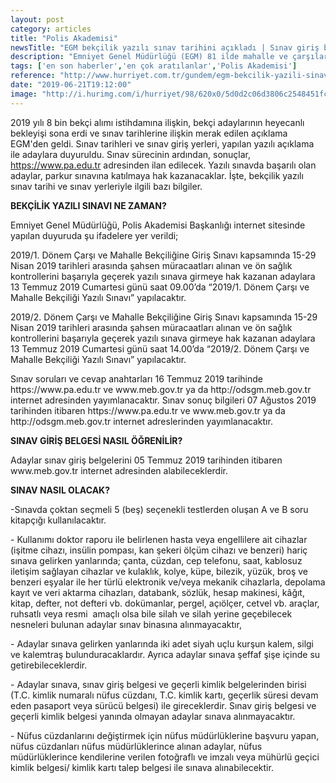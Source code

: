 ```yaml
---
layout: post
category: articles
title: "Polis Akademisi"
newsTitle: "EGM bekçilik yazılı sınav tarihini açıkladı | Sınav giriş belgesi nasıl öğrenilir? "
description: "Emniyet Genel Müdürlüğü (EGM) 81 ilde mahalle ve çarşılarda görevlendirilmek üzere, bekçilik alımına yönelik yazılı sınav tarihlerini açıkladı. Polis Akademisi Başkanlığı'nın internet sayfasında yapılan duyurunun ardından, adaylar sınav giriş belgeleri ve sınav tarihleri ile ilgili bilgileri araştırmaya başladı. Peki, bekçilik yazılı sınavı ne zaman? Sınav giriş yerleri nasıl öğrenilir? İşte, o konuya dair detaylar."
tags: ['en son haberler','en çok aratılanlar','Polis Akademisi']
reference: "http://www.hurriyet.com.tr/gundem/egm-bekcilik-yazili-sinav-tarihini-acikladi-sinav-giris-belgesi-nasil-ogrenilir-41251682"
date: "2019-06-21T19:12:00"
image: "http://i.hurimg.com/i/hurriyet/98/620x0/5d0d2c06d3806c2548451fc2.jpg"
---
```


<p>2019 yılı 8 bin bek&ccedil;i alımı istihdamına ilişkin, bek&ccedil;i adaylarının heyecanlı bekleyişi sona erdi ve sınav tarihlerine ilişkin merak edilen a&ccedil;ıklama EGM'den geldi. Sınav tarihleri ve sınav giriş yerleri, yapılan yazılı a&ccedil;ıklama ile adaylara duyuruldu. Sınav s&uuml;recinin ardından, sonu&ccedil;lar, <a href=https://www.pa.edu.tr>https://www.pa.edu.tr</a>&nbsp;adresinden ilan edilecek. Yazılı sınavda başarılı olan adaylar, parkur sınavına katılmaya hak kazanacaklar. İşte, bek&ccedil;ilik yazılı sınav tarihi ve sınav yerleriyle ilgili bazı bilgiler.</p>
<p><strong>BEK&Ccedil;İLİK YAZILI SINAVI NE ZAMAN?</strong></p>
<p>Emniyet Genel M&uuml;d&uuml;rl&uuml;ğ&uuml;, Polis Akademisi Başkanlığı internet sitesinde yapılan duyuruda şu ifadelere yer verildi;</p>
<p>2019/1. D&ouml;nem &Ccedil;arşı ve Mahalle Bek&ccedil;iliğine Giriş Sınavı kapsamında 15-29 Nisan 2019 tarihleri arasında şahsen m&uuml;racaatları alınan ve &ouml;n sağlık kontrollerini başarıyla ge&ccedil;erek yazılı sınava girmeye hak kazanan adaylara 13 Temmuz 2019 Cumartesi g&uuml;n&uuml; saat 09.00&rsquo;da &ldquo;2019/1. D&ouml;nem &Ccedil;arşı ve Mahalle Bek&ccedil;iliği Yazılı Sınavı&rdquo; yapılacaktır.</p>
<p>2019/2. D&ouml;nem &Ccedil;arşı ve Mahalle Bek&ccedil;iliğine Giriş Sınavı kapsamında 15-29 Nisan 2019 tarihleri arasında şahsen m&uuml;racaatları alınan ve &ouml;n sağlık kontrollerini başarıyla ge&ccedil;erek yazılı sınava girmeye hak kazanan adaylara 13 Temmuz 2019 Cumartesi g&uuml;n&uuml; saat 14.00&rsquo;da &ldquo;2019/2. D&ouml;nem &Ccedil;arşı ve Mahalle Bek&ccedil;iliği Yazılı Sınavı&rdquo; yapılacaktır.</p>
<p>Sınav soruları ve cevap anahtarları 16 Temmuz 2019 tarihinde https://www.pa.edu.tr ve www.meb.gov.tr ya da http://odsgm.meb.gov.tr internet adresinden yayımlanacaktır. Sınav sonu&ccedil; bilgileri 07 Ağustos 2019 tarihinden itibaren https://www.pa.edu.tr ve www.meb.gov.tr ya da http://odsgm.meb.gov.tr internet adreslerinden yayımlanacaktır.</p>
<p><strong>SINAV GİRİŞ BELGESİ NASIL &Ouml;ĞRENİLİR?</strong></p>
<p>Adaylar sınav giriş belgelerini 05 Temmuz 2019 tarihinden itibaren www.meb.gov.tr internet adresinden alabileceklerdir.</p>
<p><strong>SINAV NASIL OLACAK?</strong></p>
<p>-Sınavda &ccedil;oktan se&ccedil;meli 5 (beş) se&ccedil;enekli testlerden oluşan A ve B soru kitap&ccedil;ığı kullanılacaktır.</p>
<p>- Kullanımı doktor raporu ile belirlenen hasta veya engellilere ait cihazlar (işitme cihazı, ins&uuml;lin pompası, kan şekeri &ouml;l&ccedil;&uuml;m cihazı ve benzeri) hari&ccedil; sınava gelirken yanlarında; &ccedil;anta, c&uuml;zdan, cep telefonu, saat, kablosuz iletişim sağlayan cihazlar ve kulaklık, kolye, k&uuml;pe, bilezik, y&uuml;z&uuml;k, broş ve benzeri eşyalar ile her t&uuml;rl&uuml; elektronik ve/veya mekanik cihazlarla, depolama kayıt ve veri aktarma cihazları, databank, s&ouml;zl&uuml;k, hesap makinesi, k&acirc;ğıt, kitap, defter, not defteri vb. dok&uuml;manlar, pergel, a&ccedil;ı&ouml;l&ccedil;er, cetvel vb. ara&ccedil;lar, ruhsatlı veya resmi&nbsp; ama&ccedil;lı olsa bile silah ve silah yerine ge&ccedil;ebilecek nesneleri bulunan adaylar sınav binasına alınmayacaktır,</p>
<p>- Adaylar sınava gelirken yanlarında iki adet siyah u&ccedil;lu kurşun kalem, silgi ve kalemtraş bulunduracaklardır. Ayrıca adaylar sınava şeffaf şişe i&ccedil;inde su getirebileceklerdir.</p>
<p>- Adaylar sınava, sınav giriş belgesi ve ge&ccedil;erli kimlik belgelerinden birisi (T.C. kimlik numaralı n&uuml;fus c&uuml;zdanı, T.C. kimlik kartı, ge&ccedil;erlik s&uuml;resi devam eden pasaport veya s&uuml;r&uuml;c&uuml; belgesi) ile gireceklerdir. Sınav giriş belgesi ve ge&ccedil;erli kimlik belgesi yanında olmayan adaylar sınava alınmayacaktır.</p>
<p>- N&uuml;fus c&uuml;zdanlarını değiştirmek i&ccedil;in n&uuml;fus m&uuml;d&uuml;rl&uuml;klerine başvuru yapan, n&uuml;fus c&uuml;zdanları n&uuml;fus m&uuml;d&uuml;rl&uuml;klerince alınan adaylar, n&uuml;fus m&uuml;d&uuml;rl&uuml;klerince kendilerine verilen fotoğraflı ve imzalı veya m&uuml;h&uuml;rl&uuml; ge&ccedil;ici kimlik belgesi/ kimlik kartı talep belgesi ile sınava alınabilecektir.</p>